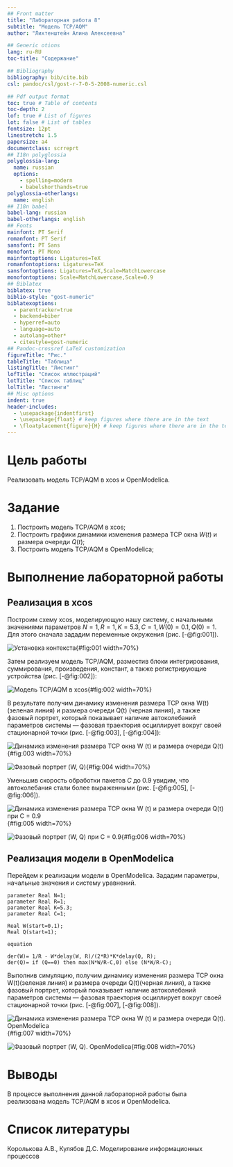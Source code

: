 ```yaml
---
## Front matter
title: "Лабораторная работа 8"
subtitle: "Модель TCP/AQM"
author: "Лихтенштейн Алина Алексеевна"

## Generic otions
lang: ru-RU
toc-title: "Содержание"

## Bibliography
bibliography: bib/cite.bib
csl: pandoc/csl/gost-r-7-0-5-2008-numeric.csl

## Pdf output format
toc: true # Table of contents
toc-depth: 2
lof: true # List of figures
lot: false # List of tables
fontsize: 12pt
linestretch: 1.5
papersize: a4
documentclass: scrreprt
## I18n polyglossia
polyglossia-lang:
  name: russian
  options:
	- spelling=modern
	- babelshorthands=true
polyglossia-otherlangs:
  name: english
## I18n babel
babel-lang: russian
babel-otherlangs: english
## Fonts
mainfont: PT Serif
romanfont: PT Serif
sansfont: PT Sans
monofont: PT Mono
mainfontoptions: Ligatures=TeX
romanfontoptions: Ligatures=TeX
sansfontoptions: Ligatures=TeX,Scale=MatchLowercase
monofontoptions: Scale=MatchLowercase,Scale=0.9
## Biblatex
biblatex: true
biblio-style: "gost-numeric"
biblatexoptions:
  - parentracker=true
  - backend=biber
  - hyperref=auto
  - language=auto
  - autolang=other*
  - citestyle=gost-numeric
## Pandoc-crossref LaTeX customization
figureTitle: "Рис."
tableTitle: "Таблица"
listingTitle: "Листинг"
lofTitle: "Список иллюстраций"
lotTitle: "Список таблиц"
lolTitle: "Листинги"
## Misc options
indent: true
header-includes:
  - \usepackage{indentfirst}
  - \usepackage{float} # keep figures where there are in the text
  - \floatplacement{figure}{H} # keep figures where there are in the text
---
```


# Цель работы

Реализовать модель TCP/AQM в xcos и OpenModelica.

# Задание

1. Построить модель TCP/AQM в xcos;
2. Построить графики динамики изменения размера TCP окна $W(t)$ и размера очереди $Q(t)$;
3. Построить модель TCP/AQM в OpenModelica;

# Выполнение лабораторной работы

## Реализация в xcos

Построим схему xcos, моделирующую нашу систему, с начальными значениями параметров $N = 1, R = 1, K = 5.3, C = 1, W(0) = 0.1, Q(0) = 1$.
Для этого сначала зададим переменные окружения (рис. [-@fig:001]).

![Установка контекста](image/1.png){#fig:001 width=70%}

Затем реализуем модель TCP/AQM, разместив блоки интегрирования, суммирования, произведения, констант, а также регистрирующие устройства (рис. [-@fig:002]):

![Модель TCP/AQM в xcos](image/2.png){#fig:002 width=70%}

В результате получим динамику изменения размера TCP окна W(t) (зеленая линия) и размера очереди Q(t) (черная линия), а также фазовый портрет, который показывает наличие автоколебаний параметров системы — фазовая траектория осциллирует вокруг своей стационарной точки (рис. [-@fig:003], [-@fig:004]):

![Динамика изменения размера TCP окна W (t) и размера очереди Q(t)](image/3.png){#fig:003 width=70%}

![Фазовый портрет (W, Q)](image/4.png){#fig:004 width=70%}

Уменьшив скорость обработки пакетов $C$ до $0.9$ увидим, что автоколебания стали более выраженными (рис. [-@fig:005], [-@fig:006]).

![Динамика изменения размера TCP окна W (t) и размера очереди Q(t) при С = 0.9](image/5.png){#fig:005 width=70%}

![Фазовый портрет (W, Q) при С = 0.9](image/6.png){#fig:006 width=70%}

## Реализация модели в OpenModelica

Перейдем к реализации модели в OpenModelica. Зададим параметры, начальные значения и систему уравнений.

```
parameter Real N=1;
parameter Real R=1;
parameter Real K=5.3;
parameter Real C=1;

Real W(start=0.1);
Real Q(start=1);

equation

der(W)= 1/R - W*delay(W, R)/(2*R)*K*delay(Q, R);
der(Q)= if (Q==0) then max(N*W/R-C,0) else (N*W/R-C);
```

Выполнив симуляцию, получим динамику изменения размера TCP окна W(t)(зеленая линия) и размера очереди Q(t)(черная линия), а также фазовый портрет, который показывает наличие автоколебаний параметров системы — фазовая траектория осциллирует вокруг своей стационарной точки (рис. [-@fig:007], [-@fig:008]).

![Динамика изменения размера TCP окна W (t) и размера очереди Q(t). OpenModelica](image/7.png){#fig:007 width=70%}

![Фазовый портрет (W, Q). OpenModelica](image/8.png){#fig:008 width=70%}

# Выводы

В процессе выполнения данной лабораторной работы была реализована модель TCP/AQM в xcos и OpenModelica.

# Список литературы

 Королькова А.В., Кулябов Д.С. Моделирование информационных процессов
